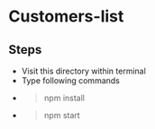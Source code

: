 # Customers-list
## Steps
- Visit this directory within terminal
- Type following commands
- > npm install
- > npm start
